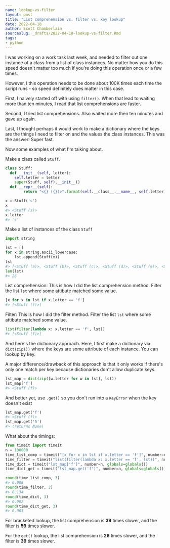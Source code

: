 ```yaml
---
name: lookup-vs-filter
layout: post
title: "List comprehension vs. filter vs. key lookup"
date: 2022-04-18
author: Scott Chamberlain
sourceslug: _drafts/2022-04-18-lookup-vs-filter.Rmd
tags:
- python
---
```




I was working on a work task last week, and needed to filter out one instance of a class from a list of class instances. No matter how you do this speed doesn't matter too much if you're doing this operation once or a few times. 

However, I this operation needs to be done about 100K times each time the script runs - so speed definitely does matter in this case. 

First, I naively started off with using `filter()`. When that lead to waiting more than ten minutes, I read that list comprehensions are faster. 

Second, I tried list comprehensions. Also waited more then ten minutes and gave up again. 

Last, I thought perhaps it would work to make a dictionary where the keys are the things I need to filter on and the values the class instances. This was the answer! Super fast. 

Now some examples of what I'm talking about. 


Make a class called `Stuff`. 


```python
class Stuff:
  def __init__(self, letter):
    self.letter = letter
    super(Stuff, self).__init__()
  def __repr__(self):
        return "<{} ({})>".format(self.__class__.__name__, self.letter)

x = Stuff('s')
x
#> <Stuff (s)>
x.letter
#> 's'
```

Make a list of instances of the class `Stuff`


```python
import string

lst = []
for x in string.ascii_lowercase:
    lst.append(Stuff(x))
lst
#> [<Stuff (a)>, <Stuff (b)>, <Stuff (c)>, <Stuff (d)>, <Stuff (e)>, <Stuff (f)>, <Stuff (g)>, <Stuff (h)>, <Stuff (i)>, <Stuff (j)>, <Stuff (k)>, <Stuff (l)>, <Stuff (m)>, <Stuff (n)>, <Stuff (o)>, <Stuff (p)>, <Stuff (q)>, <Stuff (r)>, <Stuff (s)>, <Stuff (t)>, <Stuff (u)>, <Stuff (v)>, <Stuff (w)>, <Stuff (x)>, <Stuff (y)>, <Stuff (z)>]
len(lst)
#> 26
```

List comprehension: This is how I did the list comprehension method. Filter the list `lst` where some attibute matched some value. 


```python
[x for x in lst if x.letter == 'f']
#> [<Stuff (f)>]
```

Filter: This is how I did the filter method. Filter the list `lst` where some attibute matched some value. 


```python
list(filter(lambda x: x.letter == 'f', lst))
#> [<Stuff (f)>]
```

And here's the dictionary approach. Here, I first make a dictionary via `dict(zip())` where the keys are some attribute of each instance. You can lookup by key.

A major difference/drawback of this approach is that it only works if there's only one match per key because dictionaries don't allow duplicate keys. 


```python
lst_map = dict(zip([w.letter for w in lst], lst))
lst_map['f']
#> <Stuff (f)>
```

And better yet, use `.get()` so you don't run into a `KeyError` when the key doesn't exist


```python
lst_map.get('f')
#> <Stuff (f)>
lst_map.get('5')
#> (returns None)
```

What about the timings:




```python
from timeit import timeit
n = 100000
time_list_comp = timeit("[x for x in lst if x.letter == 'f']", number=n, globals=globals())
time_filter = timeit("list(filter(lambda x: x.letter == 'f', lst))", number=n, globals=globals())
time_dict = timeit("lst_map['f']", number=n, globals=globals())
time_dict_get = timeit("lst_map.get('f')", number=n, globals=globals())

round(time_list_comp, 3)
#> 0.088
round(time_filter, 3)
#> 0.134
round(time_dict, 3)
#> 0.002
round(time_dict_get, 3)
#> 0.003
```

For bracketed lookup, the list comprehension is **39** times slower, and the filter is **59** times slower.

For the `get()` lookup, the list comprehension is **26** times slower, and the filter is **39** times slower.

